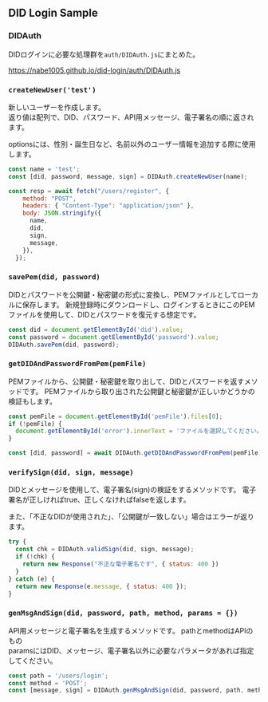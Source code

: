 ## DID Login Sample

### DIDAuth

DIDログインに必要な処理群を`auth/DIDAuth.js`にまとめた。

https://nabe1005.github.io/did-login/auth/DIDAuth.js

### `createNewUser('test')`

新しいユーザーを作成します。  
返り値は配列で、DID、パスワード、API用メッセージ、電子署名の順に返されます。

optionsには、性別・誕生日など、名前以外のユーザー情報を追加する際に使用します。

```js
const name = 'test';
const [did, password, message, sign] = DIDAuth.createNewUser(name);

const resp = await fetch("/users/register", {
    method: "POST",
    headers: { "Content-Type": "application/json" },
    body: JSON.stringify({
      name,
      did,
      sign,
      message,
    }),
  });
```

### `savePem(did, password)`

DIDとパスワードを公開鍵・秘密鍵の形式に変換し、PEMファイルとしてローカルに保存します。
新規登録時にダウンロードし、ログインするときにこのPEMファイルを使用して、DIDとパスワードを復元する想定です。

```js
const did = document.getElementById('did').value;
const password = document.getElementById('password').value;
DIDAuth.savePem(did, password);
```

### `getDIDAndPasswordFromPem(pemFile)`

PEMファイルから、公開鍵・秘密鍵を取り出して、DIDとパスワードを返すメソッドです。
PEMファイルから取り出された公開鍵と秘密鍵が正しいかどうかの検証もします。

```js
const pemFile = document.getElementById('pemFile').files[0];
if (!pemFile) {
  document.getElementById('error').innerText = 'ファイルを選択してください。';
}

const [did, password] = await DIDAuth.getDIDAndPasswordFromPem(pemFile);
```

### `verifySign(did, sign, message)`

DIDとメッセージを使用して、電子署名(sign)の検証をするメソッドです。
電子署名が正しければtrue、正しくなければfalseを返します。

また、「不正なDIDが使用された」、「公開鍵が一致しない」場合はエラーが返ります。

```js
try {
  const chk = DIDAuth.validSign(did, sign, message);
  if (!chk) {
    return new Response("不正な電子署名です", { status: 400 })
  }
} catch (e) {
  return new Response(e.message, { status: 400 });
}
```

### `genMsgAndSign(did, password, path, method, params = {})`

API用メッセージと電子署名を生成するメソッドです。
pathとmethodはAPIのもの  
paramsにはDID、メッセージ、電子署名以外に必要なパラメータがあれば指定してください。

```js
const path = '/users/login';
const method = 'POST';
const [message, sign] = DIDAuth.genMsgAndSign(did, password, path, method);
```